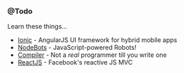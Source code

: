 ### @Todo

<span class="accent-primary">Learn these things...</span>

 - [Ionic](http://ionicframework.com/) - AngularJS UI framework for hybrid mobile apps
 - [NodeBots]() - JavaScript-powered Robots!
 - [Compiler]() - Not a <i>real</i> programmer till you write one
 - [ReactJS](http://facebook.github.io/react/) - Facebook's reactive JS MVC
